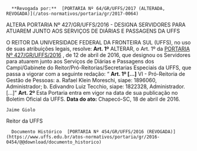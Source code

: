       **Revogada por:**  [PORTARIA Nº 64/GR/UFFS/2017 (ALTERADA, REVOGADA)](/atos-normativos/portaria/gr/2017-0064) 

   ALTERA PORTARIA Nº 427/GR/UFFS/2016 - DESIGNA SERVIDORES PARA ATUAREM JUNTO AOS SERVIÇOS DE DIÁRIAS E PASSAGENS DA UFFS  

 O REITOR DA UNIVERSIDADE FEDERAL DA FRONTEIRA SUL (UFFS), no uso de suas atribuições legais, resolve:   **Art. 1º** ALTERAR, o Art. 1º da [PORTARIA Nº 427/GR/UFFS/2016](https://www.uffs.edu.br/atos-normativos/portaria/gr/2016-0427)  , de 12 de abril de 2016, que designou os Servidores para atuarem junto aos Serviços de Diárias e Passagens dos Campi/Gabinete do Reitor/Pró-Reitorias/Secretarias Especiais da UFFS, que passa a vigorar com a seguinte redação: “ **Art. 1º [...]**  VI - Pró-Reitoria de Gestão de Pessoas: a. Rafael Klein Moreschi, siape: 1896060, Administrador; b. Edivandro Luiz Tecchio, siape: 1822328, Administrador. [...]"   **Art. 2º** Esta Portaria entra em vigor na data de sua publicação no Boletim Oficial da UFFS.      **Data do ato:** Chapecó-SC, 18 de abril de 2016.   
 

    Jaime Giolo   
 Reitor da UFFS 

      Documento Histórico  [PORTARIA Nº 454/GR/UFFS/2016 (REVOGADA)](https://www.uffs.edu.br/atos-normativos/portaria/gr/2016-0454/@@download/documento_historico)     
      
